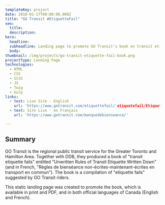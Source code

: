 ```yaml
---
templateKey: project
date: 2018-01-17T00:00:00.000Z
title: "GO Transit #EtiquetteFail"
seo:
  title:
  description:
hero:
  headline:
  subheadline: Landing page to promote GO Transit's book on transit etiquette.
  body:
thumbnail: /img/projects/go-transit-etiquette-fail-book.png
projectType: Landing Page
technologies:
  - HTML
  - CSS
  - SCSS
  - JS
  - Twig
  - Gulp
links:
  - text: Live Site - English
    url: 'https://www.gotransit.com/etiquettefail/'etiquetefail/Etiquette_Book.pdf
  - text: Site Live - en Français
    url: 'https://www.gotransit.com/manquedebienseance/'

---
```


## Summary
GO Transit is the regional public transit service for the Greater Toronto and Hamilton Area. Together with DDB, they produced a book of "transit etiquette fails" entitled "Unwritten Rules of Transit Etiquette Written Down" (and in French, "Règles de bienséance non-écrites-maintenant-écrites en transport en commun"). The book is a compilation of "etiquette fails" suggested by GO Transit riders.

This static landing page was created to promote the book, which is available in print and PDF, and in both official languages of Canada (English and French).

